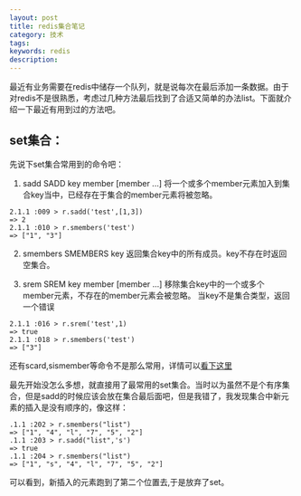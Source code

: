 ```yaml
---
layout: post
title: redis集合笔记
category: 技术
tags:
keywords: redis
description:
---
```


最近有业务需要在redis中储存一个队列，就是说每次在最后添加一条数据。由于对redis不是很熟悉，考虑过几种方法最后找到了合适又简单的办法list。下面就介绍一下最近有用到过的方法吧。



## set集合：
先说下set集合常用到的命令吧：
1) sadd
SADD key member [member ...]
将一个或多个member元素加入到集合key当中，已经存在于集合的member元素将被忽略。
```
2.1.1 :009 > r.sadd('test',[1,3])
=> 2
2.1.1 :010 > r.smembers('test')
=> ["1", "3"]
```
2) smembers
SMEMBERS key
返回集合key中的所有成员。key不存在时返回空集合。

3) srem
SREM key member [member ...]
移除集合key中的一个或多个member元素，不存在的member元素会被忽略。
当key不是集合类型，返回一个错误

```
2.1.1 :016 > r.srem('test',1)
=> true
2.1.1 :018 > r.smembers('test')
=> ["3"]
```

还有scard,sismember等命令不是那么常用，详情可以[看下这里](https://redis.readthedocs.org/en/2.4/set.html)

最先开始没怎么多想，就直接用了最常用的set集合。当时以为虽然不是个有序集合，但是sadd的时候应该会放在集合最后面吧，但是我错了，我发现集合中新元素的插入是没有顺序的，像这样：
```
.1.1 :202 > r.smembers("list")
=> ["1", "4", "l", "7", "5", "2"]
.1.1 :203 > r.sadd("list",'s')
=> true
.1.1 :204 > r.smembers("list")
=> ["1", "s", "4", "l", "7", "5", "2"]
```
可以看到，新插入的元素跑到了第二个位置去,于是放弃了set。




